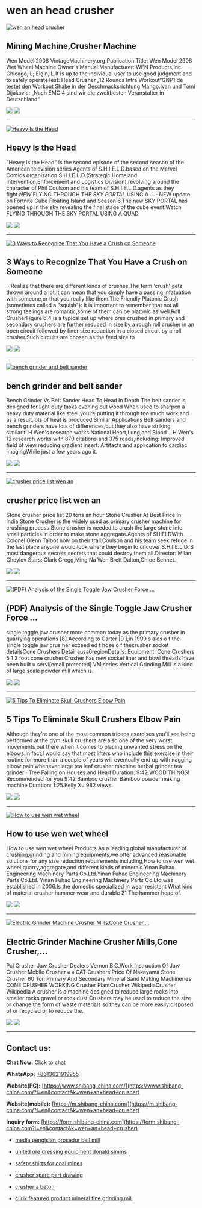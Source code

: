 # wen an head crusher

<a href="https://swt.shibang-china.com/?l=en&img&k=wen+an+head+crusher" target="_blank">![wen an head crusher](http://static.shibang-china.com/all-800x300/1233.jpg)</a>

## Mining Machine,Crusher Machine
Wen Model 2908 VintageMachinery.org.Publication Title: Wen Model 2908 Wet Wheel Machine Owner's Manual.Manufacturer: WEN Products,Inc. Chicago,IL; Elgin,IL.It is up to the individual user to use good judgment and to safely operateTest: Head Crusher „12 Rounds Intra Workout“GNP1.de testet den Workout Shake in der Geschmacksrichtung Mango.Ivan und Tomi Dijakovic: „Nach EMC 4 sind wir die zweitbesten Veranstalter in Deutschland“


<a href="https://whatsapp.shibangsoft.com/WhatsApp.php" target="_blank" title="WhatsApp">![](http://static.shibang-china.com/icon/whatsapp.png)</a> <a href="https://swt.shibang-china.com/?l=en&icon&k=wen+an+head+crusher" target="_blank">![](http://static.shibang-china.com/icon/chat-en.png)</a>

---

<a href="https://swt.shibang-china.com/?l=en&img&k=wen+an+head+crusher" target="_blank">![Heavy Is the Head](http://static.shibang-china.com/all-800x300/228.jpg)</a>

## Heavy Is the Head
&quot;Heavy Is the Head&quot; is the second episode of the second season of the American television series Agents of S.H.I.E.L.D.based on the Marvel Comics organization S.H.I.E.L.D.(Strategic Homeland Intervention,Enforcement and Logistics Division),revolving around the character of Phil Coulson and his team of S.H.I.E.L.D.agents as they fight.*NEW* FLYING THROUGH THE *SKY PORTAL* USING A …&nbsp;&#0183;&#32;NEW update on Fortnite Cube Floating Island and Season 6.The new SKY PORTAL has opened up in the sky revealing the final stage of the cube event.Watch FLYING THROUGH THE SKY PORTAL USING A QUAD.


<a href="https://whatsapp.shibangsoft.com/WhatsApp.php" target="_blank" title="WhatsApp">![](http://static.shibang-china.com/icon/whatsapp.png)</a> <a href="https://swt.shibang-china.com/?l=en&icon&k=wen+an+head+crusher" target="_blank">![](http://static.shibang-china.com/icon/chat-en.png)</a>

---

<a href="https://swt.shibang-china.com/?l=en&img&k=wen+an+head+crusher" target="_blank">![3 Ways to Recognize That You Have a Crush on Someone](http://static.shibang-china.com/all-800x300/424.jpg)</a>

## 3 Ways to Recognize That You Have a Crush on Someone
&nbsp;&#0183;&#32;Realize that there are different kinds of crushes.The term ‘crush’ gets thrown around a lot.It can mean that you simply have a passing infatuation with someone,or that you really like them.The Friendly Platonic Crush (sometimes called a &quot;squish&quot;): It is important to remember that not all strong feelings are romantic,some of them can be platonic as well.Roll CrusherFigure 6.4 is a typical set up where ores crushed in primary and secondary crushers are further reduced in size by a rough roll crusher in an open circuit followed by finer size reduction in a closed circuit by a roll crusher.Such circuits are chosen as the feed size to


<a href="https://whatsapp.shibangsoft.com/WhatsApp.php" target="_blank" title="WhatsApp">![](http://static.shibang-china.com/icon/whatsapp.png)</a> <a href="https://swt.shibang-china.com/?l=en&icon&k=wen+an+head+crusher" target="_blank">![](http://static.shibang-china.com/icon/chat-en.png)</a>

---

<a href="https://swt.shibang-china.com/?l=en&img&k=wen+an+head+crusher" target="_blank">![bench grinder and belt sander](http://static.shibang-china.com/all-800x300/653.jpg)</a>

## bench grinder and belt sander
Bench Grinder Vs Belt Sander Head To Head In Depth The belt sander is designed for light duty tasks evening out wood When used to sharpen a heavy duty material like steel,you’re putting it through too much work,and as a result,lots of heat is produced Similar Applications Belt sanders and bench grinders have lots of differences,but they also have striking similariti.H Wen's research works National Heart,Lung,and Blood …H Wen's 12 research works with 870 citations and 375 reads,including: Improved field of view reducing gradient insert: Artifacts and application to cardiac imagingWhile just a few years ago it.


<a href="https://whatsapp.shibangsoft.com/WhatsApp.php" target="_blank" title="WhatsApp">![](http://static.shibang-china.com/icon/whatsapp.png)</a> <a href="https://swt.shibang-china.com/?l=en&icon&k=wen+an+head+crusher" target="_blank">![](http://static.shibang-china.com/icon/chat-en.png)</a>

---

<a href="https://swt.shibang-china.com/?l=en&img&k=wen+an+head+crusher" target="_blank">![crusher price list wen an](http://static.shibang-china.com/all-800x300/1225.jpg)</a>

## crusher price list wen an
Stone crusher price list 20 tons an hour Stone Crusher At Best Price In India.Stone Crusher is the widely used as primary crusher machine for crushing process Stone crusher is needed to crush the large stone into small particles in order to make stone aggregate.Agents of SHIELDWith Colonel Glenn Talbot now on their trail,Coulson and his team seek refuge in the last place anyone would look,where they begin to uncover S.H.I.E.L.D.'S most dangerous secrets secrets that could destroy them all.Director: Milan Cheylov Stars: Clark Gregg,Ming Na Wen,Brett Dalton,Chloe Bennet.


<a href="https://whatsapp.shibangsoft.com/WhatsApp.php" target="_blank" title="WhatsApp">![](http://static.shibang-china.com/icon/whatsapp.png)</a> <a href="https://swt.shibang-china.com/?l=en&icon&k=wen+an+head+crusher" target="_blank">![](http://static.shibang-china.com/icon/chat-en.png)</a>

---

<a href="https://swt.shibang-china.com/?l=en&img&k=wen+an+head+crusher" target="_blank">![(PDF) Analysis of the Single Toggle Jaw Crusher Force …](http://static.shibang-china.com/all-800x300/229.jpg)</a>

## (PDF) Analysis of the Single Toggle Jaw Crusher Force …
single toggle jaw crusher more common today as the primary crusher in quarrying operations [8].According to Carter [9 ],in 1999 s ales o f the single toggle jaw crus her exceed ed t hose o f thecrusher socket detailsCone Crushers Detail ausa6regionDetails: Equipment: Cone Crushers 5 1 2 foot cone crusher.Crusher has new socket liner and bowl threads have been built u servi[email protected] VM series Vertical Grinding Mill is a kind of large scale powder mill which is.


<a href="https://whatsapp.shibangsoft.com/WhatsApp.php" target="_blank" title="WhatsApp">![](http://static.shibang-china.com/icon/whatsapp.png)</a> <a href="https://swt.shibang-china.com/?l=en&icon&k=wen+an+head+crusher" target="_blank">![](http://static.shibang-china.com/icon/chat-en.png)</a>

---

<a href="https://swt.shibang-china.com/?l=en&img&k=wen+an+head+crusher" target="_blank">![5 Tips To Eliminate Skull Crushers Elbow Pain](http://static.shibang-china.com/all-800x300/1317.jpg)</a>

## 5 Tips To Eliminate Skull Crushers Elbow Pain
Although they’re one of the most common triceps exercises you’ll see being performed at the gym,skull crushers are also one of the very worst movements out there when it comes to placing unwanted stress on the elbows.In fact,I would say that most lifters who include this exercise in their routine for more than a couple of years will eventually end up with nagging elbow pain whenever.large tea leaf crusher machine herbal grinder tea grinder&nbsp;&#0183;&#32;Tree Falling on Houses and Head Duration: 9:42.WOOD THINGS! Recommended for you 9:42 Bamboo crusher Bamboo powder making machine Duration: 1:25.Kelly Xu 982 views.


<a href="https://whatsapp.shibangsoft.com/WhatsApp.php" target="_blank" title="WhatsApp">![](http://static.shibang-china.com/icon/whatsapp.png)</a> <a href="https://swt.shibang-china.com/?l=en&icon&k=wen+an+head+crusher" target="_blank">![](http://static.shibang-china.com/icon/chat-en.png)</a>

---

<a href="https://swt.shibang-china.com/?l=en&img&k=wen+an+head+crusher" target="_blank">![How to use wen wet wheel](http://static.shibang-china.com/all-800x300/711.jpg)</a>

## How to use wen wet wheel
How to use wen wet wheel Products As a leading global manufacturer of crushing,grinding and mining equipments,we offer advanced,reasonable solutions for any size reduction requirements including,How to use wen wet wheel,quarry,aggregate,and different kinds of minerals.Yinan Fuhao Engineering Machinery Parts Co.Ltd.Yinan Fuhao Engineering Machinery Parts Co.Ltd. Yinan Fuhao Engineering Machinery Parts Co.Ltd.was established in 2006.Is the domestic specialized in wear resistant What kind of material crusher hammer wear and durable 21 The hammer head of.


<a href="https://whatsapp.shibangsoft.com/WhatsApp.php" target="_blank" title="WhatsApp">![](http://static.shibang-china.com/icon/whatsapp.png)</a> <a href="https://swt.shibang-china.com/?l=en&icon&k=wen+an+head+crusher" target="_blank">![](http://static.shibang-china.com/icon/chat-en.png)</a>

---

<a href="https://swt.shibang-china.com/?l=en&img&k=wen+an+head+crusher" target="_blank">![Electric Grinder Machine Crusher Mills,Cone Crusher,…](http://static.shibang-china.com/all-800x300/1059.jpg)</a>

## Electric Grinder Machine Crusher Mills,Cone Crusher,…
Pcl Crusher Jaw Crusher Dealers Vernon B.C.Work Instruction Of Jaw Crusher Mobile Crusher ค อ CAT Crushers Price Of Nakayama Stone Crusher 60 Ton Primary And Secondary Mineral Sand Making Machineries CONE CRUSHER WORKING Crusher PlantCrusher WikipediaCrusher Wikipedia A crusher is a machine designed to reduce large rocks into smaller rocks gravel or rock dust Crushers may be used to reduce the size or change the form of waste materials so they can be more easily disposed of or recycled or to reduce the.


<a href="https://whatsapp.shibangsoft.com/WhatsApp.php" target="_blank" title="WhatsApp">![](http://static.shibang-china.com/icon/whatsapp.png)</a> <a href="https://swt.shibang-china.com/?l=en&icon&k=wen+an+head+crusher" target="_blank">![](http://static.shibang-china.com/icon/chat-en.png)</a>

---
## Contact us:

**Chat Now:** [Click to chat](https://swt.shibang-china.com?l=en&contact&k=wen+an+head+crusher)

**WhatsApp:**  [+8613621919955](https://whatsapp.shibangsoft.com/WhatsApp.php)

**Website(PC):** [https://www.shibang-china.com/](https://www.shibang-china.com/?l=en&contact&k=wen+an+head+crusher)

**Website(mobile):** [https://m.shibang-china.com/](https://m.shibang-china.com/?l=en&contact&k=wen+an+head+crusher)

**Inquiry form:** [https://form.shibang-china.com](https://form.shibang-china.com?l=en&contact&k=wen+an+head+crusher)

* [media pengisian prosedur ball mill](../157/media%20pengisian%20prosedur%20ball%20mill.md)

* [united ore dressing equipment donald simms](../159/united%20ore%20dressing%20equipment%20donald%20simms.md)

* [safety shirts for coal mines](../152/safety%20shirts%20for%20coal%20mines.md)

* [crusher spare part drawing](../159/crusher%20spare%20part%20drawing.md)

* [crusher a beton](../160/crusher%20a%20beton.md)

* [clirik featured product mineral fine grinding mill](../160/clirik%20featured%20product%20mineral%20fine%20grinding%20mill.md)